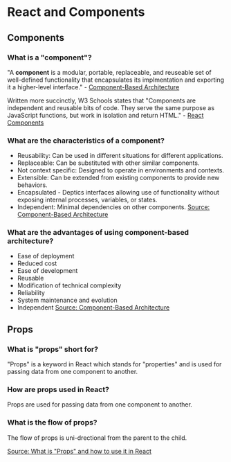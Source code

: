 # React and Components
## Components  
### What is a "component"?  
"A **component** is a modular, portable, replaceable, and reuseable set of well-defined functionality that encapsulates its implmentation and exporting it a higher-level interface." - [Component-Based Architecture](https://www.tutorialspoint.com/software_architecture_design/component_based_architecture.htm)

Written more succinctly, W3 Schools states that "Components are independent and reusable bits of code. They serve the same purpose as JavaScript functions, but work in isolation and return HTML." - [React Components](https://www.w3schools.com/react/react_components.asp)

### What are the characteristics of a component?  
- Reusability: Can be used in different situations for different applications.
- Replaceable: Can be substituted with other similar components.
- Not context specific: Designed to operate in environments and contexts.
- Extensible: Can be extended from existing components to provide new behaviors.
- Encapsulated - Deptics interfaces allowing use of functionality without exposing internal processes, variables, or states.
- Independent: Minimal dependencies on other components.
[Source: Component-Based Architecture](https://www.tutorialspoint.com/software_architecture_design/component_based_architecture.htm)

### What are the advantages of using component-based architecture?  
- Ease of deployment
- Reduced cost
- Ease of development
- Reusable
- Modification of technical complexity
- Reliability
- System maintenance and evolution
- Independent
[Source: Component-Based Architecture](https://www.tutorialspoint.com/software_architecture_design/component_based_architecture.htm)


## Props
### What is "props" short for?  
"Props" is a keyword in React which stands for "properties" and is used for passing data from one component to another.

### How are props used in React?  
Props are used for passing data from one component to another.

### What is the flow of props?  
The flow of props is uni-drectional from the parent to the child.

[Source: What is "Props" and how to use it in React](https://itnext.io/what-is-props-and-how-to-use-it-in-react-da307f500da0#:~:text=%E2%80%9CProps%E2%80%9D%20is%20a%20special%20keyword,way%20from%20parent%20to%20child)
